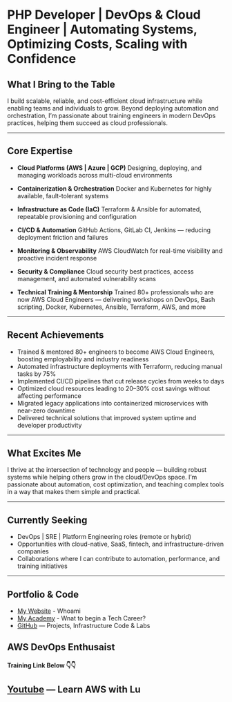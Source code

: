 # PHP Developer | DevOps & Cloud Engineer | Automating Systems, Optimizing Costs, Scaling with Confidence

## What I Bring to the Table
I build scalable, reliable, and cost-efficient cloud infrastructure while enabling teams and individuals to grow. Beyond deploying automation and orchestration, I’m passionate about training engineers in modern DevOps practices, helping them succeed as cloud professionals.



---

## Core Expertise

- **Cloud Platforms (AWS | Azure | GCP)**
  Designing, deploying, and managing workloads across multi-cloud environments

- **Containerization & Orchestration**
  Docker and Kubernetes for highly available, fault-tolerant systems

- **Infrastructure as Code (IaC)**
  Terraform & Ansible for automated, repeatable provisioning and configuration

- **CI/CD & Automation**
  GitHub Actions, GitLab CI, Jenkins — reducing deployment friction and failures

- **Monitoring & Observability**
  AWS CloudWatch for real-time visibility and proactive incident response

- **Security & Compliance**
  Cloud security best practices, access management, and automated vulnerability scans

- **Technical Training & Mentorship**
Trained 80+ professionals who are now AWS Cloud Engineers — delivering workshops on DevOps, Bash scripting, Docker, Kubernetes, Ansible, Terraform, AWS, and more
---

## Recent Achievements

- Trained & mentored 80+ engineers to become AWS Cloud Engineers, boosting employability and industry readiness
- Automated infrastructure deployments with Terraform, reducing manual tasks by 75%
- Implemented CI/CD pipelines that cut release cycles from weeks to days
- Optimized cloud resources leading to 20–30% cost savings without affecting performance
- Migrated legacy applications into containerized microservices with near-zero downtime
- Delivered technical solutions that improved system uptime and developer productivity
---

## What Excites Me

I thrive at the intersection of technology and people — building robust systems while helping others grow in the cloud/DevOps space.
I’m passionate about automation, cost optimization, and teaching complex tools in a way that makes them simple and practical.

---

## Currently Seeking

- DevOps | SRE | Platform Engineering roles (remote or hybrid)
- Opportunities with cloud-native, SaaS, fintech, and infrastructure-driven companies
- Collaborations where I can contribute to automation, performance, and training initiatives

---

## Portfolio & Code

- [My Website](http://luabikoye.com) - Whoami
- [My Academy](http://www.aledoyacademy.com) - Wnat to begin a Tech Career?
- [GitHub](https://github.com/Luabikoye) — Projects, Infrastructure Code & Labs




## AWS DevOps Enthusaist

#### Training Link Below 👇👇

## [Youtube](https://youtube.com/@LearnAWSwithLu) — Learn AWS with Lu
